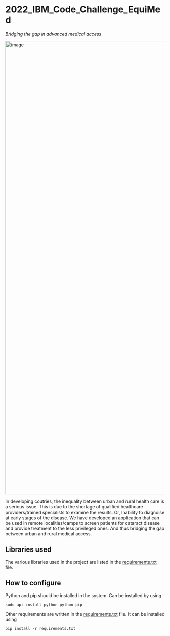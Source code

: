 # **2022_IBM_Code_Challenge_EquiMed**

 _Bridging the gap in advanced medical access_

<img width="1433" alt="image" src="https://user-images.githubusercontent.com/82874929/167014695-1103e887-b141-4349-a427-95f426ac92b0.png">

In developing coutries, the inequality between urban and rural health care is a serious issue. This is due to the shortage of qualified healthcare providers/trained specialists to examine the results. Or, Inability to diagnoise at early stages of the disease. We have developed an application that can be used in remote localities/camps to screen patients for cataract disease and provide treatment to the less privileged ones. And thus bridging the gap between urban and rural medical access. 

## Libraries used

The various libraries used in the project are listed in the [requirements.txt](requirements.txt) file.

## How to configure

Python and pip should be installed in the system.
Can be installed by using

```sudo apt install python python-pip```

Other requirements are written in the [requirements.txt](requirements.txt) file.
It can be installed using 

```pip install -r requirements.txt```
